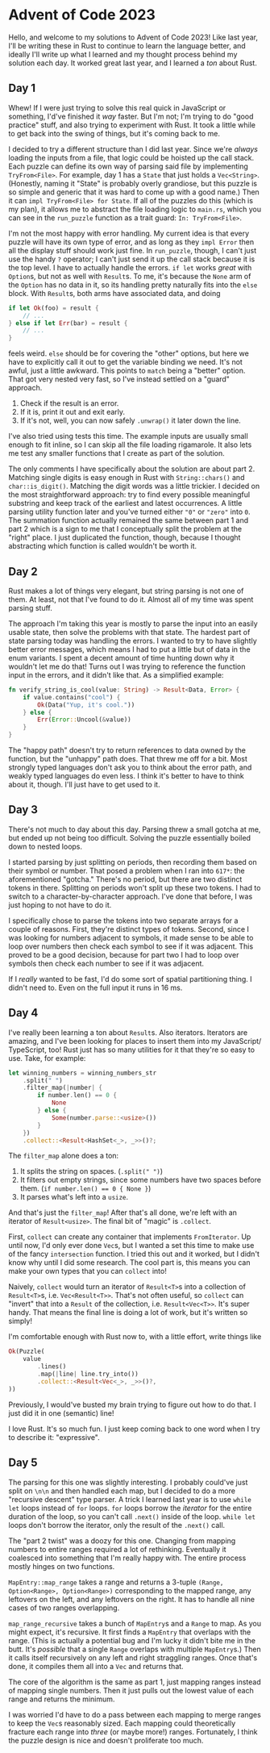# Advent of Code 2023

Hello, and welcome to my solutions to Advent of Code 2023! Like last year, I'll
be writing these in Rust to continue to learn the language better, and ideally
I'll write up what I learned and my thought process behind my solution each day.
It worked great last year, and I learned a _ton_ about Rust.

## Day 1

Whew! If I were just trying to solve this real quick in JavaScript or something,
I'd've finished it _way_ faster. But I'm not; I'm trying to do "good practice"
stuff, and also trying to experiment with Rust. It took a little while to get
back into the swing of things, but it's coming back to me.

I decided to try a different structure than I did last year. Since we're
_always_ loading the inputs from a file, that logic could be hoisted up the call
stack. Each puzzle can define its own way of parsing said file by implementing
`TryFrom<File>`. For example, day 1 has a `State` that just holds a
`Vec<String>`. (Honestly, naming it "State" is probably overly grandiose, but
this puzzle is so simple and generic that it was hard to come up with a good
name.) Then it can `impl TryFrom<File> for State`. If all of the puzzles do this
(which is my plan), it allows me to abstract the file loading logic to
`main.rs`, which you can see in the `run_puzzle` function as a trait guard:
`In: TryFrom<File>`.

I'm not the most happy with error handling. My current idea is that every puzzle
will have its own type of error, and as long as they `impl Error` then all the
display stuff should work just fine. In `run_puzzle`, though, I can't just use
the handy `?` operator; I can't just send it up the call stack because it is the
top level. I have to actually handle the errors. `if let` works _great_ with
`Option`s, but not as well with `Result`s. To me, it's because the `None` arm of
the `Option` has no data in it, so its handling pretty naturally fits into the
`else` block. With `Result`s, both arms have associated data, and doing

```rust
if let Ok(foo) = result {
    // ...
} else if let Err(bar) = result {
    // ...
}
```

feels weird. `else` should be for covering the "other" options, but here we have
to explicitly call it out to get the variable binding we need. It's not awful,
just a little awkward. This points to `match` being a "better" option. That got
very nested very fast, so I've instead settled on a "guard" approach.

1. Check if the result is an error.
1. If it is, print it out and exit early.
1. If it's not, well, you can now safely `.unwrap()` it later down the line.

I've also tried using tests this time. The example inputs are usually small
enough to fit inline, so I can skip all the file loading rigamarole. It also
lets me test any smaller functions that I create as part of the solution.

The only comments I have specifically about the solution are about part 2.
Matching single digits is easy enough in Rust with `String::chars()` and
`char::is_digit()`. Matching the digit words was a little trickier. I decided on
the most straightforward approach: try to find every possible meaningful
substring and keep track of the earliest and latest occurrences. A little
parsing utility function later and you've turned either `"0"` or `"zero"` into
`0`. The summation function actually remained the same between part 1 and part 2
which is a sign to me that I conceptually split the problem at the "right"
place. I just duplicated the function, though, because I thought abstracting
which function is called wouldn't be worth it.

## Day 2

Rust makes a lot of things very elegant, but string parsing is not one of them.
At least, not that I've found to do it. Almost all of my time was spent parsing
stuff.

The approach I'm taking this year is mostly to parse the input into an easily
usable state, then solve the problems with that state. The hardest part of state
parsing today was handling the errors. I wanted to try to have slightly better
error messages, which means I had to put a little but of data in the enum
variants. I spent a decent amount of time hunting down why it wouldn't let me do
that! Turns out I was trying to reference the function input in the errors, and
it didn't like that. As a simplified example:

```rust
fn verify_string_is_cool(value: String) -> Result<Data, Error> {
    if value.contains("cool") {
        Ok(Data("Yup, it's cool."))
    } else {
        Err(Error::Uncool(&value))
    }
}
```

The "happy path" doesn't try to return references to data owned by the function,
but the "unhappy" path does. That threw me off for a bit. Most strongly typed
languages don't ask you to think about the error path, and weakly typed
languages do even less. I think it's better to have to think about it, though.
I'll just have to get used to it.

## Day 3

There's not much to day about this day. Parsing threw a small gotcha at me, but
ended up not being too difficult. Solving the puzzle essentially boiled down to
nested loops.

I started parsing by just splitting on periods, then recording them based on
their symbol or number. That posed a problem when I ran into `617*`: the
aforementioned "gotcha." There's no period, but there are two distinct tokens in
there. Splitting on periods won't split up these two tokens. I had to switch to
a character-by-character approach. I've done that before, I was just hoping to
not have to do it.

I specifically chose to parse the tokens into two separate arrays for a couple
of reasons. First, they're distinct types of tokens. Second, since I was looking
for numbers adjacent to symbols, it made sense to be able to loop over numbers
then check each symbol to see if it was adjacent. This proved to be a good
decision, because for part two I had to loop over symbols then check each number
to see if it was adjacent.

If I _really_ wanted to be fast, I'd do some sort of spatial partitioning thing.
I didn't need to. Even on the full input it runs in 16 ms.

## Day 4

I've really been learning a ton about `Result`s. Also iterators. Iterators are
amazing, and I've been looking for places to insert them into my JavaScript/
TypeScript, too! Rust just has so many utilities for it that they're so easy to
use. Take, for example:

```rust
let winning_numbers = winning_numbers_str
    .split(" ")
    .filter_map(|number| {
        if number.len() == 0 {
            None
        } else {
            Some(number.parse::<usize>())
        }
    })
    .collect::<Result<HashSet<_>, _>>()?;
```

The `filter_map` alone does a ton:

1. It splits the string on spaces. (`.split(" ")`)
1. It filters out empty strings, since some numbers have two spaces before them.
   (`if number.len() == 0 { None }`)
1. It parses what's left into a `usize`.

And that's just the `filter_map`! After that's all done, we're left with an
iterator of `Result<usize>`. The final bit of "magic" is `.collect`.

First, `collect` can create any container that implements `FromIterator`. Up
until now, I'd only ever done `Vec`s, but I wanted a set this time to make use
of the fancy `intersection` function. I tried this out and it worked, but I
didn't know why until I did some research. The cool part is, this means you can
make your own types that you can `collect` into!

Naively, `collect` would turn an iterator of `Result<T>`s into a collection of
`Result<T>`s, i.e. `Vec<Result<T>>`. That's not often useful, so `collect` can
"invert" that into a `Result` of the collection, i.e. `Result<Vec<T>>`. It's
super handy. That means the final line is doing a lot of work, but it's written
so simply!

I'm comfortable enough with Rust now to, with a little effort, write things like

```rust
Ok(Puzzle(
    value
        .lines()
        .map(|line| line.try_into())
        .collect::<Result<Vec<_>, _>>()?,
))
```

Previously, I would've busted my brain trying to figure out how to do that. I
just did it in one (semantic) line!

I love Rust. It's so much fun. I just keep coming back to one word when I try to
describe it: "expressive".

## Day 5

The parsing for this one was slightly interesting. I probably could've just
split on `\n\n` and then handled each map, but I decided to do a more "recursive
descent" type parser. A trick I learned last year is to use `while let` loops
instead of `for` loops. `for` loops borrow the _iterator_ for the entire
duration of the loop, so you can't call `.next()` inside of the loop.
`while let` loops don't borrow the iterator, only the result of the `.next()`
call.

The "part 2 twist" was a doozy for this one. Changing from mapping numbers to
entire ranges required a lot of rethinking. Eventually it coalesced into
something that I'm really happy with. The entire process mostly hinges on two
functions.

`MapEntry::map_range` takes a range and returns a 3-tuple
`(Range, Option<Range>, Option<Range>)` corresponding to the mapped range, any
leftovers on the left, and any leftovers on the right. It has to handle all nine
cases of two ranges overlapping.

`map_range_recursive` takes a bunch of `MapEntry`s and a `Range` to map. As you
might expect, it's recursive. It first finds a `MapEntry` that overlaps with the
range. (This is actually a potential bug and I'm lucky it didn't bite me in the
butt. It's _possible_ that a single `Range` overlaps with multiple `MapEntry`s.)
Then it calls itself recursively on any left and right straggling ranges. Once
that's done, it compiles them all into a `Vec` and returns that.

The core of the algorithm is the same as part 1, just mapping ranges instead of
mapping single numbers. Then it just pulls out the lowest value of each range
and returns the minimum.

I was worried I'd have to do a pass between each mapping to merge ranges to keep
the `Vec`s reasonably sized. Each mapping could theoretically fracture each
range into _three_ (or maybe more!) ranges. Fortunately, I think the puzzle
design is nice and doesn't proliferate too much.
